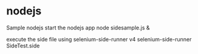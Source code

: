 # nodejs
Sample nodejs 
start the nodejs app
node sidesample.js &


execute the side file using selenium-side-runner v4
selenium-side-runner SideTest.side 
